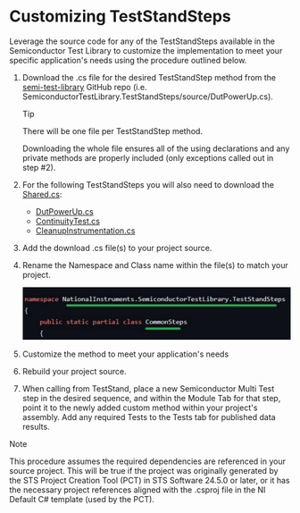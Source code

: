 # Customizing TestStandSteps

Leverage the source code for any of the TestStandSteps available in the Semiconductor Test Library to customize the implementation to meet your specific application's needs using the procedure outlined below.

1. Download the .cs file for the desired TestStandStep method from the [semi-test-library](https://github.com/ni/semi-test-library-dotnet/tree/main/SemiconductorTestLibrary.TestStandSteps/source) GitHub repo (i.e. SemiconductorTestLibrary.TestStandSteps/source/DutPowerUp.cs).

   > [!TIP]
   > There will be one file per TestStandStep method.
   >
   > Downloading the whole file ensures all of the using declarations and any private methods are properly included (only exceptions called out in step #2).

2. For the following TestStandSteps you will also need to download the [Shared.cs](https://github.com/ni/semi-test-library-dotnet/blob/main/SemiconductorTestLibrary.TestStandSteps/source/Shared.cs):

   - [DutPowerUp.cs](https://github.com/ni/semi-test-library-dotnet/blob/main/SemiconductorTestLibrary.TestStandSteps/source/DutPowerUp.cs)
   - [ContinuityTest.cs](https://github.com/ni/semi-test-library-dotnet/blob/main/SemiconductorTestLibrary.TestStandSteps/source/ContinuityTest.cs)
   - [CleanupInstrumentation.cs](https://github.com/ni/semi-test-library-dotnet/blob/main/SemiconductorTestLibrary.TestStandSteps/source/CleanupInstrumentation.cs)

3. Add the download .cs file(s) to your project source.
4. Rename the Namespace and Class name within the file(s) to match your project.

   ![CustomizingTestStandSteps-1](../../images/CustomizingTestStandSteps-1.png)

5. Customize the method to meet your application's needs
6. Rebuild your project source.
7. When calling from TestStand, place a new Semiconductor Multi Test step in the desired sequence, and within the Module Tab for that step, point it to the newly added custom method within your project's assembly. Add any required Tests to the Tests tab for published data results.

> [!NOTE]  
> This procedure assumes the required dependencies are referenced in your source project. This will be true if the project was originally generated by the STS Project Creation Tool (PCT) in STS Software 24.5.0 or later, or it has the necessary project references aligned with the .csproj file in the NI Default C# template (used by the PCT).
